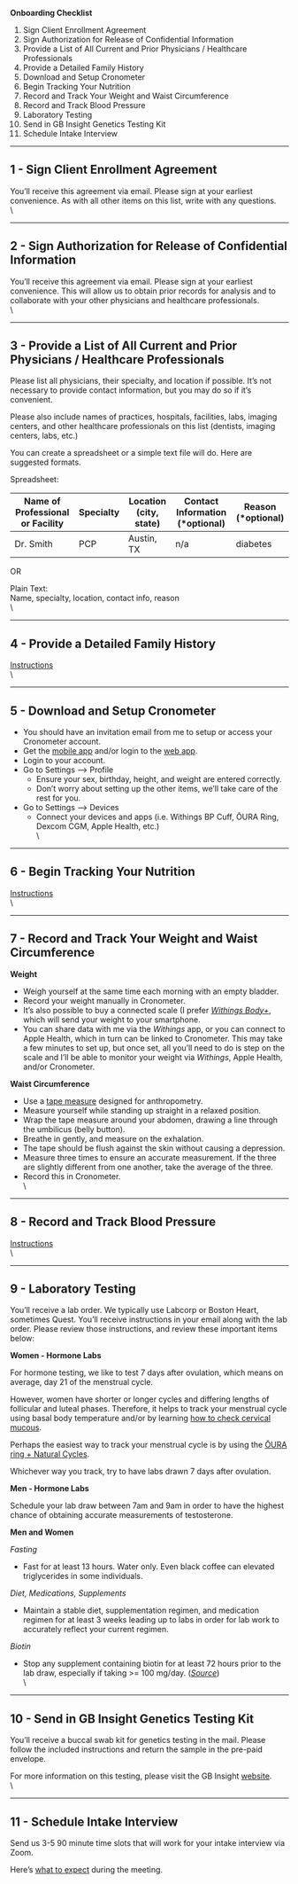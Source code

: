 **Onboarding Checklist**

1. Sign Client Enrollment Agreement
2. Sign Authorization for Release of Confidential Information
3. Provide a List of All Current and Prior Physicians / Healthcare Professionals
4. Provide a Detailed Family History
5. Download and Setup Cronometer
6. Begin Tracking Your Nutrition
7. Record and Track Your Weight and Waist Circumference
8. Record and Track Blood Pressure
9. Laboratory Testing
10. Send in GB Insight Genetics Testing Kit
11. Schedule Intake Interview

---

## 1 - Sign Client Enrollment Agreement

You’ll receive this agreement via email. Please sign at your earliest convenience. As with all other items on this list, write with any questions.
\
\

---

## 2 - Sign Authorization for Release of Confidential Information

You’ll receive this agreement via email. Please sign at your earliest convenience. This will allow us to obtain prior records for analysis and to collaborate with your other physicians and healthcare professionals.
\
\

---

## 3 - Provide a List of All Current and Prior Physicians / Healthcare Professionals

Please list all physicians, their specialty, and location if possible. It’s not necessary to provide contact information, but you may do so if it’s convenient.

Please also include names of practices, hospitals, facilities, labs, imaging centers, and other healthcare professionals on this list (dentists, imaging centers, labs, etc.)

You can create a spreadsheet or a simple text file will do. Here are suggested formats.

Spreadsheet:

|Name of Professional or Facility| Specialty | Location (city, state) | Contact Information (*optional) | Reason (*optional) |
|---|---|---|---|---|
|Dr. Smith | PCP | Austin, TX | n/a| diabetes|

OR

Plain Text:\
Name, specialty, location, contact info, reason
\
\

---
## 4 - Provide a Detailed Family History

[Instructions](./famgenix.md)
\
\

---

## 5 - Download and Setup Cronometer

- You should have an invitation email from me to setup or access your Cronometer account.
- Get the [mobile app](https://support.cronometer.com/hc/en-us/articles/360021677792-Mobile-Quick-Start-Guide) and/or login to the [web app](https://cronometer.com/).
- Login to your account.
- Go to Settings --> Profile
	- Ensure your sex, birthday, height, and weight are entered correctly.
	- Don’t worry about setting up the other items, we’ll take care of the rest for you.
- Go to Settings --> Devices
	- Connect your devices and apps (i.e. Withings BP Cuff, ŌURA Ring, Dexcom CGM, Apple Health, etc.)
\
\

---

## 6 - Begin Tracking Your Nutrition

[Instructions](./nutrition_tracking_instructions.md)
\
\

---

## 7 - Record and Track Your Weight and Waist Circumference

**Weight**
- Weigh yourself at the same time each morning with an empty bladder.
- Record your weight manually in Cronometer.
- It’s also possible to buy a connected scale (I prefer *[Withings Body+](https://www.withings.com/us/en/body-plus)*, which will send your weight to your smartphone.
- You can share data with me via the *Withings* app, or you can connect to Apple Health, which in turn can be linked to Cronometer. This may take a few minutes to set up, but once set, all you’ll need to do is step on the scale and I’ll be able to monitor your weight via *Withings*, Apple Health, and/or Cronometer.

**Waist Circumference**
- Use a [tape measure](https://amzn.to/3dmrqzv) designed for anthropometry.
- Measure yourself while standing up straight in a relaxed position.
- Wrap the tape measure around your abdomen, drawing a line through the umbilicus (belly button).
- Breathe in gently, and measure on the exhalation.
- The tape should be flush against the skin without causing a depression.
- Measure three times to ensure an accurate measurement. If the three are slightly different from one another, take the average of the three.
- Record this in Cronometer.
\
\

---

## 8 - Record and Track Blood Pressure

[Instructions](./bp_instructions.md)
\
\

---

## 9 - Laboratory Testing

You’ll receive a lab order. We typically use Labcorp or Boston Heart, sometimes Quest. You’ll receive instructions in your email along with the lab order. Please review those instructions, and review these important items below:

**Women - Hormone Labs**

For hormone testing, we like to test 7 days after ovulation, which means on average, day 21 of the menstrual cycle.

However, women have shorter or longer cycles and differing lengths of follicular and luteal phases. Therefore, it helps to track your menstrual cycle using basal body temperature and/or by learning [how to check cervical mucous](https://www.plannedparenthood.org/learn/birth-control/fertility-awareness/whats-cervical-mucus-method-fams).

Perhaps the easiest way to track your menstrual cycle is by using the [ŌURA ring + Natural Cycles](https://www.naturalcycles.com/oura?campaignid=18571382315&adgroupid=145079492849&utm_content=627436183347_&utm_campaign=&utm_source=google&utm_medium=cpc&gclid=CjwKCAiA2rOeBhAsEiwA2Pl7Q2P4K-BnKHmKeVcxRamPZOxC0Rcknvl6jQd2lPf1OIe58vekXWlqNRoCqaIQAvD_BwE).

Whichever way you track, try to have labs drawn 7 days after ovulation.

**Men - Hormone Labs**

Schedule your lab draw between 7am and 9am in order to have the highest chance of obtaining accurate measurements of testosterone.

**Men and Women**

*Fasting*
- Fast for at least 13 hours. Water only. Even black coffee can elevated triglycerides in some individuals.

*Diet, Medications, Supplements*
- Maintain a stable diet, supplementation regimen, and medication regimen for at least 3 weeks leading up to labs in order for lab work to accurately reflect your current regimen.

*Biotin*
- Stop any supplement containing biotin for at least 72 hours prior to the lab draw, especially if taking >= 100 mg/day. (*[Source](https://www.aacc.org/science-and-research/aacc-academy-guidance/biotin-interference-in-laboratory-tests)*)
\
\

---


## 10 - Send in GB Insight Genetics Testing Kit

You’ll receive a buccal swab kit for genetics testing in the mail. Please follow the included instructions and return the sample in the pre-paid envelope.

For more information on this testing, please visit the GB Insight [website](https://www.gbhealthwatch.com/gbinsight/resources.php?target=individuals).
\
\

---

## 11 - Schedule Intake Interview

Send us 3-5 90 minute time slots that will work for your intake interview via Zoom.

Here’s [what to expect](./intake_interview_information.md) during the meeting.
